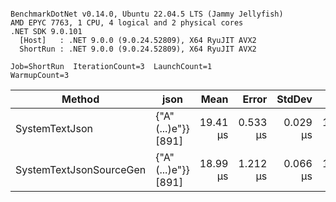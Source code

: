 ```

BenchmarkDotNet v0.14.0, Ubuntu 22.04.5 LTS (Jammy Jellyfish)
AMD EPYC 7763, 1 CPU, 4 logical and 2 physical cores
.NET SDK 9.0.101
  [Host]   : .NET 9.0.0 (9.0.24.52809), X64 RyuJIT AVX2
  ShortRun : .NET 9.0.0 (9.0.24.52809), X64 RyuJIT AVX2

Job=ShortRun  IterationCount=3  LaunchCount=1  
WarmupCount=3  

```
| Method                  | json                | Mean     | Error    | StdDev   | Min      | Max      | Gen0   | Allocated |
|------------------------ |-------------------- |---------:|---------:|---------:|---------:|---------:|-------:|----------:|
| SystemTextJson          | {&quot;A&quot;(...)e&quot;}} [891] | 19.41 μs | 0.533 μs | 0.029 μs | 19.37 μs | 19.43 μs | 0.0305 |   3.22 KB |
| SystemTextJsonSourceGen | {&quot;A&quot;(...)e&quot;}} [891] | 18.99 μs | 1.212 μs | 0.066 μs | 18.93 μs | 19.06 μs | 0.0305 |   3.22 KB |
